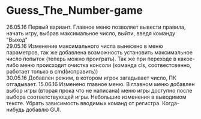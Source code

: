 # Guess_The_Number-game
26.05.16 Первый вариант. Главное меню позволяет вывести правила, начать игру, выбрав максимальное число, выйти, введя команду "Выход"<br/>
29.05.16 Изменение максимального числа вынесено в меню параметров, так же добавлена возможность установить максимальное число попыток (теперь можно проиграть). Так же при переходе в какое-либо меню происходит очистка консоли (команда cls, соотвестсвенно, работает только в cmd(исправить))<br/>
30.05.16 Добавлен режим, в котором игрок загадывает число, ПК отгадывает.
15.06.16 Изменено главное меню. В главном меню добавлен выбор игры (вторая прока что не написана) меню игры доступно после выбора соответствующей игры. Небольшие изменения в выводимом тексте.
Убрать зависимость вводимых команд от регистра.
Когда-нибудь добавлю GUI.
